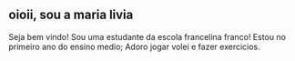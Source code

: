 ## oioii, sou a maria livia
Seja bem vindo!
Sou uma estudante da escola francelina franco!
Estou no primeiro ano do ensino medio;
Adoro jogar volei e fazer exercicios.
